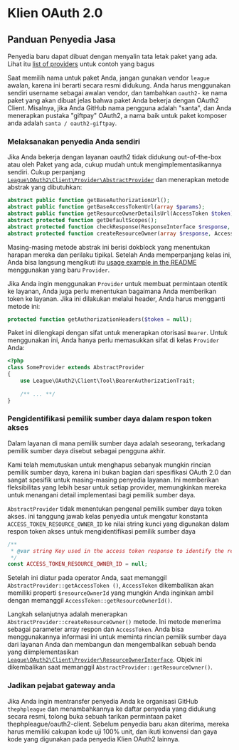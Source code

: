 # Klien OAuth 2.0

## Panduan Penyedia Jasa

Penyedia baru dapat dibuat dengan menyalin tata letak paket yang ada. Lihat
itu [list of providers](README.PROVIDERS.md) untuk contoh yang bagus

Saat memilih nama untuk paket Anda, jangan gunakan vendor `league`
awalan, karena ini berarti secara resmi didukung. Anda harus menggunakan sendiri
username sebagai awalan vendor, dan tambahkan `oauth2-` ke nama paket yang akan dibuat
jelas bahwa paket Anda bekerja dengan OAuth2 Client. Misalnya, jika Anda GitHub
nama pengguna adalah "santa", dan Anda menerapkan pustaka "giftpay" OAuth2, a
nama baik untuk paket komposer anda adalah `santa / oauth2-giftpay`.

### Melaksanakan penyedia Anda sendiri

Jika Anda bekerja dengan layanan oauth2 tidak didukung out-of-the-box atau oleh
Paket yang ada, cukup mudah untuk mengimplementasikannya sendiri. Cukup perpanjang
[`League\OAuth2\Client\Provider\AbstractProvider`](src/Provider/AbstractProvider.php)
dan menerapkan metode abstrak yang dibutuhkan:

```php
abstract public function getBaseAuthorizationUrl();
abstract public function getBaseAccessTokenUrl(array $params);
abstract public function getResourceOwnerDetailsUrl(AccessToken $token);
abstract protected function getDefaultScopes();
abstract protected function checkResponse(ResponseInterface $response, $data);
abstract protected function createResourceOwner(array $response, AccessToken $token);
```

Masing-masing metode abstrak ini berisi dokblock yang menentukan harapan mereka
dan perilaku tipikal. Setelah Anda memperpanjang kelas ini, Anda bisa langsung mengikuti
itu [usage example in the README](README.md#usage) menggunakan yang baru `Provider`.

Jika Anda ingin menggunakan `Provider` untuk membuat permintaan otentik ke
layanan, Anda juga perlu menentukan bagaimana Anda memberikan token ke
layanan. Jika ini dilakukan melalui header, Anda harus mengganti metode ini:

```php
protected function getAuthorizationHeaders($token = null);
```

Paket ini dilengkapi dengan sifat untuk menerapkan otorisasi `Bearer`.
Untuk menggunakan ini, Anda hanya perlu memasukkan sifat di kelas `Provider` Anda:
 
```php
<?php
class SomeProvider extends AbstractProvider
{
    use League\OAuth2\Client\Tool\BearerAuthorizationTrait;
    
    /** ... **/
}
```


### Pengidentifikasi pemilik sumber daya dalam respon token akses

Dalam layanan di mana pemilik sumber daya adalah seseorang, terkadang pemilik sumber daya
disebut sebagai pengguna akhir.

Kami telah memutuskan untuk menghapus sebanyak mungkin rincian pemilik sumber daya,
karena ini bukan bagian dari spesifikasi OAuth 2.0 dan sangat spesifik untuk masing-masing
penyedia layanan. Ini memberikan fleksibilitas yang lebih besar untuk setiap provider, memungkinkan
mereka untuk menangani detail implementasi bagi pemilik sumber daya.

`AbstractProvider` tidak menentukan pengenal pemilik sumber daya token akses. ini
tanggung jawab kelas penyedia untuk mengatur konstanta `ACCESS_TOKEN_RESOURCE_OWNER_ID`
ke nilai string kunci yang digunakan dalam respon token akses untuk mengidentifikasi
pemilik sumber daya

```php
/**
 * @var string Key used in the access token response to identify the resource owner.
 */
const ACCESS_TOKEN_RESOURCE_OWNER_ID = null;
```

Setelah ini diatur pada operator Anda, saat memanggil `AbstractProvider::getAccessToken ()`,
`AccessToken` dikembalikan akan memiliki properti  `$resourceOwnerId` yang mungkin Anda inginkan
ambil dengan memanggil `AccessToken::getResourceOwnerId()`.

Langkah selanjutnya adalah menerapkan `AbstractProvider::createResourceOwner()` metode. Ini
metode menerima sebagai parameter array respon dan `AccessToken`. Anda bisa menggunakannya
informasi ini untuk meminta rincian pemilik sumber daya dari layanan Anda dan
membangun dan mengembalikan sebuah benda yang diimplementasikan
[`League\OAuth2\Client\Provider\ResourceOwnerInterface`](src/Provider/ResourceOwnerInterface.php).
Objek ini dikembalikan saat memanggil `AbstractProvider::getResourceOwner()`.

### Jadikan pejabat gateway anda

Jika Anda ingin mentransfer penyedia Anda ke organisasi GitHub `thephpleague`
dan menambahkannya ke daftar penyedia yang didukung secara resmi, tolong buka sebuah tarikan
permintaan paket thephpleague/oauth2-client. Sebelum penyedia baru akan
diterima, mereka harus memiliki cakupan kode uji 100% unit, dan ikuti
konvensi dan gaya kode yang digunakan pada penyedia Klien OAuth2 lainnya.

